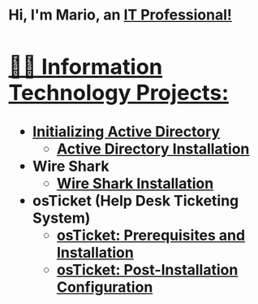 <h1>Hi, I'm Mario, an <a href="https://www.linkedin.com/in/mario-rodas-109ab715b/">IT Professional!

<h2>👨‍💻 Information Technology Projects:</h2>

- <b>Initializing Active Directory</b>
  - [Active Directory Installation](https://github.com/MarioJrodas/Initializing-Active-Directory/blob/main/README.md)
- Wire Shark   
    - [Wire Shark Installation](https://github.com/MarioJrodas/Wire-Shark-Install)     
 - <b>osTicket (Help Desk Ticketing System)</b>
    - [osTicket: Prerequisites and Installation](https://github.com/MarioJrodas/osticket-prereqs)
    - [osTicket: Post-Installation Configuration](https://github.com/MarioJrodas/osTicket-postinstall)
